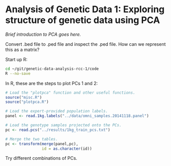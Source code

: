 # Analysis of Genetic Data 1: Exploring structure of genetic data using PCA

*Brief introduction to PCA goes here.*

Convert .bed file to .ped file and inspect the .ped file. How can we
represent this as a matrix?

Start up R:

```bash
cd ~/git/genetic-data-analysis-rcc-1/code
R --no-save
```

In R, these are the steps to plot PCs 1 and 2:

```R
# Load the "plotpca" function and other useful functions.
source("misc.R")
source("plotpca.R")

# Load the expert-provided population labels.
panel <- read.1kg.labels("../data/omni_samples.20141118.panel")

# Load the genotype samples projected onto the PCs.
pc <- read.pcs("../results/1kg_train_pcs.txt")

# Merge the two tables.
pc <- transform(merge(panel,pc),
                id = as.character(id))


```

Try different combinations of PCs.
